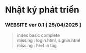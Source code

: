 # Nhật ký phát triển

### WEBSITE ver 0.1 [ 25/04/2025 ]
> index basic complete <br>
> missing : login.html, signin.html <br>
> missing : href in tag <a>

